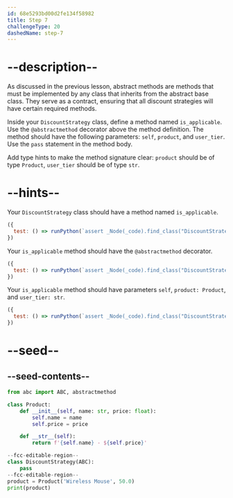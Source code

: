 ```yaml
---
id: 68e5293bd00d2fe134f58982
title: Step 7
challengeType: 20
dashedName: step-7
---
```


# --description--

As discussed in the previous lesson, abstract methods are methods that must be implemented by any class that inherits from the abstract base class. They serve as a contract, ensuring that all discount strategies will have certain required methods.

Inside your `DiscountStrategy` class, define a method named `is_applicable`. Use the `@abstractmethod` decorator above the method definition. The method should have the following parameters: `self`, `product`, and `user_tier`. Use the `pass` statement in the method body.

Add type hints to make the method signature clear: `product` should be of type `Product`, `user_tier` should be of type `str`.


# --hints--

Your `DiscountStrategy` class should have a method named `is_applicable`.

```js
({
  test: () => runPython(`assert _Node(_code).find_class("DiscountStrategy").has_function("is_applicable")`)
})
```

Your `is_applicable` method should have the `@abstractmethod` decorator.

```js
({
  test: () => runPython(`assert _Node(_code).find_class("DiscountStrategy").find_function("is_applicable").has_decorators("abstractmethod")`)
})
```

Your `is_applicable` method should have parameters `self`, `product: Product`, and `user_tier: str`.

```js
({
  test: () => runPython(`assert _Node(_code).find_class("DiscountStrategy").find_function("is_applicable").has_args("self,product:Product,user_tier:str")`)
})
```

# --seed--

## --seed-contents--

```py
from abc import ABC, abstractmethod

class Product:
    def __init__(self, name: str, price: float):
        self.name = name
        self.price = price

    def __str__(self):
        return f'{self.name} - ${self.price}'

--fcc-editable-region--
class DiscountStrategy(ABC):
    pass
--fcc-editable-region--
product = Product('Wireless Mouse', 50.0)
print(product)
```
